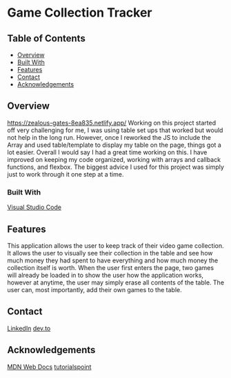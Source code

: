 # Game Collection Tracker

## Table of Contents

- [Overview](#overview)
- [Built With](#built-with)
- [Features](#features)
- [Contact](#contact)
- [Acknowledgements](#acknowledgements)

## Overview
https://zealous-gates-8ea835.netlify.app/
Working on this project started off very challenging for me, I was using table set ups that worked but would not help in the long run. However, once I reworked the JS to include the Array and used table/template to display my table on the page, things got a lot easier. Overall I would say I had a great time working on this. I have improved on keeping my code organized, working with arrays and callback functions, and flexbox. The biggest advice I used for this project was simply just to work through it one step at a time.

### Built With

[Visual Studio Code](https://code.visualstudio.com/)

## Features

This application allows the user to keep track of their video game collection. It allows the user to visually see their collection in the table and see how much money they had spent to have everything and how much money the collection itself is worth. When the user first enters the page, two games will already be loaded in to show the user how the application works, however at anytime, the user may simply erase all contents of the table. The user can, most importantly, add their own games to the table.

## Contact

[LinkedIn](https://www.linkedin.com/in/hunter-bossetto-6ba147212)
[dev.to](https://dev.to/hbstudentswic)

## Acknowledgements

[MDN Web Docs](https://developer.mozilla.org/en-US/docs/Web)
[tutorialspoint](https://www.tutorialspoint.com/in-javascript-how-to-empty-an-array)
